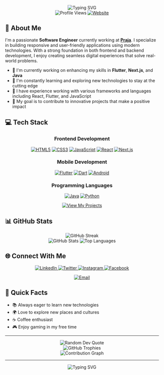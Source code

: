 <div style="text-align: center;">
  <img src="https://readme-typing-svg.herokuapp.com?font=Fira+Code&weight=600&size=30&pause=1000&color=2E97F7&center=true&vCenter=true&random=false&width=600&height=100&lines=Hi+%F0%9F%91%8B%2C+I'm+Surya+Jillellamudi;Software+Engineer+%7C+Developer;Flutter+%7C+Next.js+%7C+React" alt="Typing SVG" />
</div>

<div style="text-align: center;">
  <img src="https://komarev.com/ghpvc/?username=jillellamudisurya&label=Profile%20views&color=0e75b6&style=for-the-badge" alt="Profile Views" />
  <a href="https://suryajillellamudi.com" target="_blank">
    <img src="https://img.shields.io/badge/Website-suryajillellamudi.com-blue?style=for-the-badge&logo=google-chrome&logoColor=white" alt="Website" />
  </a>
</div>

## 🚀 About Me

I'm a passionate **Software Engineer** currently working at [**Praja**](https://praja.buzz/). I specialize in building responsive and user-friendly applications using modern technologies. With a strong foundation in both frontend and backend development, I enjoy creating seamless digital experiences that solve real-world problems.

- 🔭 I'm currently working on enhancing my skills in **Flutter**, **Next.js**, and **Java**
- 🌱 I'm constantly learning and exploring new technologies to stay at the cutting edge
- 💼 I have experience working with various frameworks and languages including React, Flutter, and JavaScript
- 🎯 My goal is to contribute to innovative projects that make a positive impact

## 💻 Tech Stack

<div style="text-align: center;">

### Frontend Development

<p style="text-align: center;">
  <a href="https://www.w3.org/html/" target="_blank"><img src="https://img.shields.io/badge/HTML5-E34F26?style=for-the-badge&logo=html5&logoColor=white" alt="HTML5" /></a>
  <a href="https://www.w3schools.com/css/" target="_blank"><img src="https://img.shields.io/badge/CSS3-1572B6?style=for-the-badge&logo=css3&logoColor=white" alt="CSS3" /></a>
  <a href="https://developer.mozilla.org/en-US/docs/Web/JavaScript" target="_blank"><img src="https://img.shields.io/badge/JavaScript-F7DF1E?style=for-the-badge&logo=javascript&logoColor=black" alt="JavaScript" /></a>
  <a href="https://react.dev/learn" target="_blank"><img src="https://img.shields.io/badge/React-20232A?style=for-the-badge&logo=react&logoColor=61DAFB" alt="React" /></a>
  <a href="https://nextjs.org/docs" target="_blank"><img src="https://img.shields.io/badge/Next.js-000000?style=for-the-badge&logo=nextdotjs&logoColor=white" alt="Next.js" /></a>
</p>

### Mobile Development

<p style="text-align: center;">
  <a href="https://flutter.dev" target="_blank"><img src="https://img.shields.io/badge/Flutter-02569B?style=for-the-badge&logo=flutter&logoColor=white" alt="Flutter" /></a>
  <a href="https://dart.dev/" target="_blank"><img src="https://img.shields.io/badge/Dart-0175C2?style=for-the-badge&logo=dart&logoColor=white" alt="Dart" /></a>
  <a href="https://developer.android.com" target="_blank"><img src="https://img.shields.io/badge/Android-3DDC84?style=for-the-badge&logo=android&logoColor=white" alt="Android" /></a>
</p>

### Programming Languages

<p style="text-align: center;">
  <a href="https://www.java.com" target="_blank"><img src="https://img.shields.io/badge/Java-ED8B00?style=for-the-badge&logo=openjdk&logoColor=white" alt="Java" /></a>
  <a href="https://www.python.org" target="_blank"><img src="https://img.shields.io/badge/Python-3776AB?style=for-the-badge&logo=python&logoColor=white" alt="Python" /></a>
</p>

</div>

<p style="text-align: center;">
  <a href="https://github.com/jillellamudisurya?tab=repositories" target="_blank">
    <img src="https://img.shields.io/badge/View%20My%20Projects-1F6FEB?style=for-the-badge" alt="View My Projects" />
  </a>
</p>

## 📊 GitHub Stats

<!-- GitHub Streak Stats -->
<div style="text-align: center;">
  <picture>
    <source media="(prefers-color-scheme: dark)" srcset="https://streak-stats.demolab.com?user=jillellamudisurya&theme=tokyonight&hide_border=true&date_format=M%20j%5B%2C%20Y%5D" />
    <source media="(prefers-color-scheme: light)" srcset="https://streak-stats.demolab.com?user=jillellamudisurya&theme=buefy&hide_border=true&date_format=M%20j%5B%2C%20Y%5D" />
    <img src="https://streak-stats.demolab.com?user=jillellamudisurya&theme=tokyonight&hide_border=true&date_format=M%20j%5B%2C%20Y%5D" alt="GitHub Streak" />
  </picture>
</div>

<div style="text-align: center;">
  <img src="https://github-readme-stats.vercel.app/api?username=jillellamudisurya&show_icons=true&theme=tokyonight&hide_border=true" alt="GitHub Stats" />
  <img src="https://github-readme-stats.vercel.app/api/top-langs/?username=jillellamudisurya&layout=compact&theme=tokyonight&hide_border=true" alt="Top Languages" />
</div>

## 🌐 Connect With Me

<p style="text-align: center;">
  <a href="https://www.linkedin.com/in/suryajillellamudi" target="_blank">
    <img src="https://img.shields.io/badge/LinkedIn-0077B5?style=for-the-badge&logo=linkedin&logoColor=white" alt="LinkedIn" />
  </a>
  <a href="https://twitter.com/suryachowdary_" target="_blank">
    <img src="https://img.shields.io/badge/Twitter-1DA1F2?style=for-the-badge&logo=twitter&logoColor=white" alt="Twitter" />
  </a>
  <a href="https://instagram.com/suryajillellamudi" target="_blank">
    <img src="https://img.shields.io/badge/Instagram-E4405F?style=for-the-badge&logo=instagram&logoColor=white" alt="Instagram" />
  </a>
  <a href="https://fb.com/surya.jillellamudi" target="_blank">
    <img src="https://img.shields.io/badge/Facebook-1877F2?style=for-the-badge&logo=facebook&logoColor=white" alt="Facebook" />
  </a>
</p>

<p style="text-align: center;">
  <a href="mailto:suryajillellamudi@gmail.com">
    <img src="https://img.shields.io/badge/Email-D14836?style=for-the-badge&logo=gmail&logoColor=white" alt="Email" />
  </a>
</p>

## 🎯 Quick Facts

- 📚 Always eager to learn new technologies
- 🌍 Love to explore new places and cultures
- ☕ Coffee enthusiast
- 🎮 Enjoy gaming in my free time

---

<div style="text-align: center;">
  <img src="https://quotes-github-readme.vercel.app/api?type=horizontal&theme=tokyonight" alt="Random Dev Quote" />
</div>

<div style="text-align: center;">
  <img src="https://github-profile-trophy.vercel.app/?username=jillellamudisurya&theme=tokyonight&no-frame=true&row=1" alt="GitHub Trophies" />
</div>

<div style="text-align: center;">
  <img src="https://github-readme-activity-graph.vercel.app/graph?username=jillellamudisurya&theme=tokyo-night&hide_border=true" alt="Contribution Graph" />
</div>

---

<div style="text-align: center;">
  <img src="https://readme-typing-svg.herokuapp.com?font=Fira+Code&weight=500&size=24&pause=1000&color=2E97F7&center=true&vCenter=true&random=false&width=500&height=100&lines=Thanks+for+visiting+my+profile!;Let's+connect+and+build+together!" alt="Typing SVG" />
</div>
